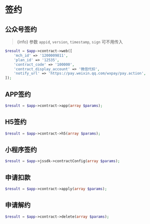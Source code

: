 # 签约

## 公众号签约

> {info} 参数 `appid`, `version`, `timestamp`, `sign` 可不用传入

```php
$result = $app->contract->web([
    'mch_id' => '1200009811',
    'plan_id' => '12535',
    'contract_code' => '100000',
    'contract_display_account' => '微信代扣',
    'notify_url' => 'https://pay.weixin.qq.com/wxpay/pay.action',
]);
```

## APP签约

```php
$result = $app->contract->app(array $params);
```

## H5签约

```php
$result = $app->contract->h5(array $params);
```

## 小程序签约

```php
$result = $app->jssdk->contractConfig(array $params);
```

## 申请扣款

```php
$result = $app->contract->apply(array $params);
```

## 申请解约

```php
$result = $app->contract->delete(array $params);
```
